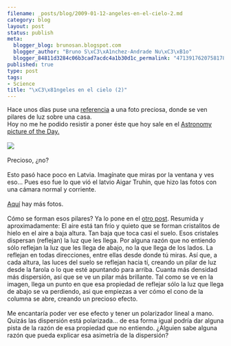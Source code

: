 ```yaml
--- 
filename: _posts/blog/2009-01-12-angeles-en-el-cielo-2.md
category: blog
layout: post
status: publish
meta: 
  blogger_blog: brunosan.blogspot.com
  blogger_author: "Bruno S\xC3\xA1nchez-Andrade Nu\xC3\xB1o"
  blogger_84811d3284c06b3cad7acdc4a1b30d1c_permalink: "4713917620758178131"
published: true
type: post
tags: 
- Science
title: "\xC3\x81ngeles en el cielo (2)"
---
```

Hace unos días puse una <a href="https://brunosan.blogspot.com/2008/12/ngeles-en-el-cielo.html">referencia</a> a una foto preciosa, donde se ven pilares de luz sobre una casa.<br />Hoy no me he podido resistir a poner éste que hoy sale en el <a href="https://apod.nasa.gov/apod/ap090112.html">Astronomy picture of the Day.</a><br /><br /><a href="https://nasonurb.files.wordpress.com/2009/01/icepillar_truhin1.jpg"><img src="https://nasonurb.files.wordpress.com/2009/01/icepillar_truhin1.jpg?w=300" border="0" /></a><br /><br />Precioso, ¿no?<br /><br />Esto pasó hace poco en Latvia. Imagínate que miras por la ventana y ves eso... Pues eso fue lo que vió el latvio Aigar Truhin, que hizo las fotos con una cámara normal y corriente.<br /><br /><a href="https://spaceweather.com/submissions/large_image_popup.php?image_name=Aigar-Truhin-LightPillar_0854_1230501854.jpg">Aquí</a> hay más fotos.<br /><br />Cómo se forman esos pilares? Ya lo pone en el <a href="https://brunosan.blogspot.com/2008/12/ngeles-en-el-cielo.html">otro post</a>. Resumida y aproximadamente: El aire está tan frío y quieto que se forman cristalitos de hielo en el aire a baja altura. Tan baja que toca casi el suelo. Esos cristales dispersan (reflejan) la luz que les llega. Por alguna razón que no entiendo sólo reflejan la luz que les llega de abajo, no la que llega de los lados. La reflejan en todas direcciones, entre ellas desde donde tú miras. Así que, a cada altura, las luces del suelo se reflejan hacia tí, creando un pilar de luz desde la farola o lo que esté apuntando para arriba. Cuanta más densidad más dispersión, así que se ve un pilar más brillante. Tal como se ve en la imagen, llega un punto en que esa propiedad de reflejar sólo la luz que llega de abajo se va perdiendo, asi que empiezas a ver cómo el cono de la columna se abre, creando un precioso efecto.<br /><br />Me encantaría poder ver ese efecto y tener un polarizador lineal a mano. Quizás las dispersión está polarizada... de esa forma igual podría dar alguna pista de la razón de esa propiedad que no entiendo. ¿Alguien sabe alguna razón que pueda explicar esa asimetría de la dispersión?
